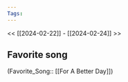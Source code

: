 ```yaml
---
Tags: 
---
```

 << [[2024-02-22]] - [[2024-02-24]] >> 
## Favorite song
(Favorite_Song:: [[For A Better Day]])
